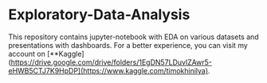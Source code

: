 # Exploratory-Data-Analysis

This repository contains jupyter-notebook with EDA on various datasets and presentations with dashboards.
For a better experience, you can visit my account on [**Kaggle](https://drive.google.com/drive/folders/1EgDN57LDuvlZAwr5-eHWB5CTJ7K9HpDP](https://www.kaggle.com/timokhinilya).
